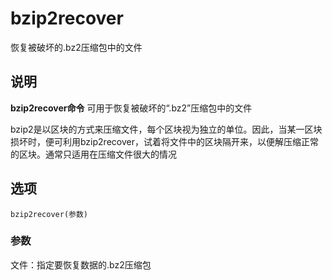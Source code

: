 bzip2recover
===

恢复被破坏的.bz2压缩包中的文件

## 说明

**bzip2recover命令** 可用于恢复被破坏的“.bz2”压缩包中的文件

bzip2是以区块的方式来压缩文件，每个区块视为独立的单位。因此，当某一区块损坏时，便可利用bzip2recover，试着将文件中的区块隔开来，以便解压缩正常的区块。通常只适用在压缩文件很大的情况

## 选项

```
bzip2recover(参数)
```

### 参数  

文件：指定要恢复数据的.bz2压缩包


